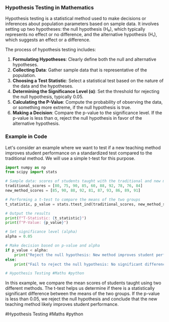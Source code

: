 ### Hypothesis Testing in Mathematics

Hypothesis testing is a statistical method used to make decisions or inferences about population parameters based on sample data. It involves setting up two hypotheses: the null hypothesis (H₀), which typically represents no effect or no difference, and the alternative hypothesis (H₁), which suggests an effect or a difference.

The process of hypothesis testing includes:
1. **Formulating Hypotheses**: Clearly define both the null and alternative hypotheses.
2. **Collecting Data**: Gather sample data that is representative of the population.
3. **Choosing a Test Statistic**: Select a statistical test based on the nature of the data and the hypotheses.
4. **Determining the Significance Level (α)**: Set the threshold for rejecting the null hypothesis, typically 0.05.
5. **Calculating the P-Value**: Compute the probability of observing the data, or something more extreme, if the null hypothesis is true.
6. **Making a Decision**: Compare the p-value to the significance level. If the p-value is less than α, reject the null hypothesis in favor of the alternative hypothesis.

### Example in Code

Let's consider an example where we want to test if a new teaching method improves student performance on a standardized test compared to the traditional method. We will use a simple t-test for this purpose.

```python
import numpy as np
from scipy import stats

# Sample data: scores of students taught with the traditional and new methods
traditional_scores = [80, 75, 90, 85, 60, 88, 92, 78, 76, 84]
new_method_scores = [85, 90, 88, 92, 81, 87, 93, 86, 89, 91]

# Performing a t-test to compare the means of the two groups
t_statistic, p_value = stats.ttest_ind(traditional_scores, new_method_scores)

# Output the results
print(f"T-Statistic: {t_statistic}")
print(f"P-Value: {p_value}")

# Set significance level (alpha)
alpha = 0.05

# Make decision based on p-value and alpha
if p_value < alpha:
    print("Reject the null hypothesis: New method improves student performance.")
else:
    print("Fail to reject the null hypothesis: No significant difference in performance.")

# Hypothesis Testing #Maths #python
```

In this example, we compare the mean scores of students taught using two different methods. The t-test helps us determine if there is a statistically significant difference between the means of the two groups. If the p-value is less than 0.05, we reject the null hypothesis and conclude that the new teaching method likely improves student performance.

#Hypothesis Testing #Maths #python